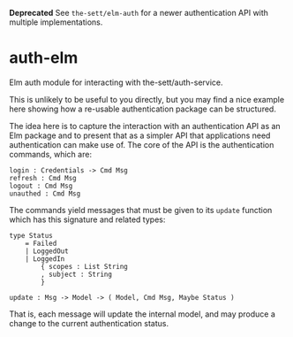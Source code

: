 **Deprecated**
See `the-sett/elm-auth` for a newer authentication API with multiple implementations.

# auth-elm

Elm auth module for interacting with the-sett/auth-service.

This is unlikely to be useful to you directly, but you may find a nice example
here showing how a re-usable authentication package can be structured.

The idea here is to capture the interaction with an authentication API as an Elm
package and to present that as a simpler API that applications need authentication
can make use of. The core of the API is the authentication commands, which are:

```
login : Credentials -> Cmd Msg
refresh : Cmd Msg
logout : Cmd Msg
unauthed : Cmd Msg
```

The commands yield messages that must be given to its `update` function which has
this signature and related types:

```
type Status
    = Failed
    | LoggedOut
    | LoggedIn
        { scopes : List String
        , subject : String
        }

update : Msg -> Model -> ( Model, Cmd Msg, Maybe Status )
```

That is, each message will update the internal model, and may produce a change
to the current authentication status.
